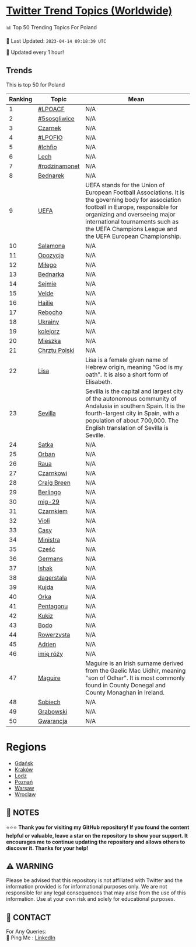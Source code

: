 [Twitter Trend Topics (Worldwide)](https://github.com/ErcinDedeoglu/Twitter-Trend-Topics)
==========


📊 Top 50 Trending Topics For Poland

📆 Last Updated: `2023-04-14 09:18:39 UTC`

🔧 Updated every 1 hour!


## Trends

This is top 50 for Poland

| Ranking | Topic | Mean |
| ------- | ------------ | ------------ |
| 1 | [#LPOACF](http://twitter.com/search?q=%23LPOACF) | N/A |
| 2 | [#5sosgliwice](http://twitter.com/search?q=%235sosgliwice) | N/A |
| 3 | [Czarnek](http://twitter.com/search?q=Czarnek) | N/A |
| 4 | [#LPOFIO](http://twitter.com/search?q=%23LPOFIO) | N/A |
| 5 | [#lchfio](http://twitter.com/search?q=%23lchfio) | N/A |
| 6 | [Lech](http://twitter.com/search?q=Lech) | N/A |
| 7 | [#rodzinamonet](http://twitter.com/search?q=%23rodzinamonet) | N/A |
| 8 | [Bednarek](http://twitter.com/search?q=Bednarek) | N/A |
| 9 | [UEFA](http://twitter.com/search?q=UEFA) | UEFA stands for the Union of European Football Associations. It is the governing body for association football in Europe, responsible for organizing and overseeing major international tournaments such as the UEFA Champions League and the UEFA European Championship. |
| 10 | [Salamona](http://twitter.com/search?q=Salamona) | N/A |
| 11 | [Opozycja](http://twitter.com/search?q=Opozycja) | N/A |
| 12 | [Miłego](http://twitter.com/search?q=Mi%c5%82ego) | N/A |
| 13 | [Bednarka](http://twitter.com/search?q=Bednarka) | N/A |
| 14 | [Sejmie](http://twitter.com/search?q=Sejmie) | N/A |
| 15 | [Velde](http://twitter.com/search?q=Velde) | N/A |
| 16 | [Hailie](http://twitter.com/search?q=Hailie) | N/A |
| 17 | [Rebocho](http://twitter.com/search?q=Rebocho) | N/A |
| 18 | [Ukrainy](http://twitter.com/search?q=Ukrainy) | N/A |
| 19 | [kolejorz](http://twitter.com/search?q=kolejorz) | N/A |
| 20 | [Mieszka](http://twitter.com/search?q=Mieszka) | N/A |
| 21 | [Chrztu Polski](http://twitter.com/search?q=Chrztu+Polski) | N/A |
| 22 | [Lisa](http://twitter.com/search?q=Lisa) | Lisa is a female given name of Hebrew origin, meaning "God is my oath". It is also a short form of Elisabeth. |
| 23 | [Sevilla](http://twitter.com/search?q=Sevilla) | Sevilla is the capital and largest city of the autonomous community of Andalusia in southern Spain. It is the fourth-largest city in Spain, with a population of about 700,000. The English translation of Sevilla is Seville. |
| 24 | [Satka](http://twitter.com/search?q=Satka) | N/A |
| 25 | [Orban](http://twitter.com/search?q=Orban) | N/A |
| 26 | [Raua](http://twitter.com/search?q=Raua) | N/A |
| 27 | [Czarnkowi](http://twitter.com/search?q=Czarnkowi) | N/A |
| 28 | [Craig Breen](http://twitter.com/search?q=Craig+Breen) | N/A |
| 29 | [Berlingo](http://twitter.com/search?q=Berlingo) | N/A |
| 30 | [mig-29](http://twitter.com/search?q=mig-29) | N/A |
| 31 | [Czarnkiem](http://twitter.com/search?q=Czarnkiem) | N/A |
| 32 | [Violi](http://twitter.com/search?q=Violi) | N/A |
| 33 | [Casy](http://twitter.com/search?q=Casy) | N/A |
| 34 | [Ministra](http://twitter.com/search?q=Ministra) | N/A |
| 35 | [Cześć](http://twitter.com/search?q=Cze%c5%9b%c4%87) | N/A |
| 36 | [Germans](http://twitter.com/search?q=Germans) | N/A |
| 37 | [Ishak](http://twitter.com/search?q=Ishak) | N/A |
| 38 | [dagerstala](http://twitter.com/search?q=dagerstala) | N/A |
| 39 | [Kujda](http://twitter.com/search?q=Kujda) | N/A |
| 40 | [Orka](http://twitter.com/search?q=Orka) | N/A |
| 41 | [Pentagonu](http://twitter.com/search?q=Pentagonu) | N/A |
| 42 | [Kukiz](http://twitter.com/search?q=Kukiz) | N/A |
| 43 | [Bodo](http://twitter.com/search?q=Bodo) | N/A |
| 44 | [Rowerzysta](http://twitter.com/search?q=Rowerzysta) | N/A |
| 45 | [Adrien](http://twitter.com/search?q=Adrien) | N/A |
| 46 | [imię róży](http://twitter.com/search?q=imi%c4%99+r%c3%b3%c5%bcy) | N/A |
| 47 | [Maguire](http://twitter.com/search?q=Maguire) | Maguire is an Irish surname derived from the Gaelic Mac Uidhir, meaning "son of Odhar". It is most commonly found in County Donegal and County Monaghan in Ireland. |
| 48 | [Sobiech](http://twitter.com/search?q=Sobiech) | N/A |
| 49 | [Grabowski](http://twitter.com/search?q=Grabowski) | N/A |
| 50 | [Gwarancja](http://twitter.com/search?q=Gwarancja) | N/A |



# Regions

* [Gdańsk](</Poland/Gdańsk.md>)
* [Kraków](</Poland/Kraków.md>)
* [Lodz](</Poland/Lodz.md>)
* [Poznań](</Poland/Poznań.md>)
* [Warsaw](</Poland/Warsaw.md>)
* [Wroclaw](</Poland/Wroclaw.md>)



## 📝 NOTES

⭐⭐⭐ **Thank you for visiting my GitHub repository! If you found the content helpful or valuable, leave a star on the repository to show your support. It encourages me to continue updating the repository and allows others to discover it. Thanks for your help!**


## ⚠️ WARNING

Please be advised that this repository is not affiliated with Twitter and the information provided is for informational purposes only. We are not responsible for any legal consequences that may arise from the use of this information. Use at your own risk and solely for educational purposes.


## 📨 CONTACT

 For Any Queries:  
            🏓 Ping Me : [LinkedIn](https://www.linkedin.com/in/ercindedeoglu/)

